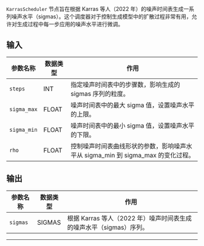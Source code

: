 `KarrasScheduler` 节点旨在根据 Karras 等人（2022 年）的噪声时间表生成一系列噪声水平（sigmas）。这个调度器对于控制生成模型中的扩散过程非常有用，允许对生成过程中每一步应用的噪声水平进行微调。

## 输入

| 参数名称     | 数据类型       | 作用                                                         |
|--------------|----------------|--------------------------------------------------------------|
| `steps`      | INT            | 指定噪声时间表中的步骤数，影响生成的 sigmas 序列的粒度。   |
| `sigma_max`  | FLOAT          | 噪声时间表中的最大 sigma 值，设置噪声水平的上限。         |
| `sigma_min`  | FLOAT          | 噪声时间表中的最小 sigma 值，设置噪声水平的下限。         |
| `rho`        | FLOAT          | 控制噪声时间表曲线形状的参数，影响噪声水平从 sigma_min 到 sigma_max 的变化过程。 |

## 输出

| 参数名称   | 数据类型 | 作用                                                         |
|------------|----------|--------------------------------------------------------------|
| `sigmas`   | SIGMAS   | 根据 Karras 等人（2022 年）噪声时间表生成的噪声水平（sigmas）序列。 |

---

